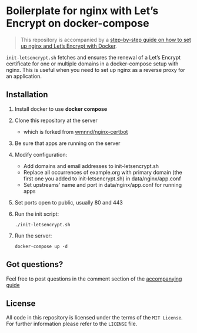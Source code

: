 # Boilerplate for nginx with Let’s Encrypt on docker-compose

> This repository is accompanied by a [step-by-step guide on how to
> set up nginx and Let’s Encrypt with Docker](https://medium.com/@pentacent/nginx-and-lets-encrypt-with-docker-in-less-than-5-minutes-b4b8a60d3a71).

`init-letsencrypt.sh` fetches and ensures the renewal of a Let’s
Encrypt certificate for one or multiple domains in a docker-compose
setup with nginx.
This is useful when you need to set up nginx as a reverse proxy for an
application.

## Installation

1.  Install docker to use **docker compose**

2.  Clone this repository at the server

    - which is forked from [wmnnd/nginx-certbot](https://github.com/wmnnd/nginx-certbot.git)

3.  Be sure that apps are running on the server

4.  Modify configuration:

    - Add domains and email addresses to init-letsencrypt.sh
    - Replace all occurrences of example.org with primary domain (the first one you added to init-letsencrypt.sh) in data/nginx/app.conf
    - Set upstreams' name and port in data/nginx/app.conf for running apps

5.  Set ports open to public, usually 80 and 443

6.  Run the init script:

        ./init-letsencrypt.sh

7.  Run the server:

        docker-compose up -d

## Got questions?

Feel free to post questions in the comment section of the [accompanying guide](https://medium.com/@pentacent/nginx-and-lets-encrypt-with-docker-in-less-than-5-minutes-b4b8a60d3a71)

## License

All code in this repository is licensed under the terms of the `MIT License`. For further information please refer to the `LICENSE` file.
